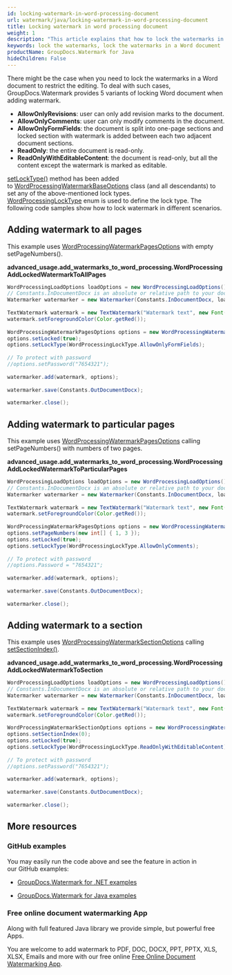 ```yaml
---
id: locking-watermark-in-word-processing-document
url: watermark/java/locking-watermark-in-word-processing-document
title: Locking watermark in word processing document
weight: 1
description: "This article explains that how to lock the watermarks in a Word document to restrict the editing in Java."
keywords: lock the watermarks, lock the watermarks in a Word document
productName: GroupDocs.Watermark for Java
hideChildren: False
---
```

There might be the case when you need to lock the watermarks in a Word document to restrict the editing. To deal with such cases, GroupDocs.Watermark provides 5 variants of locking Word document when adding watermark.

*   **AllowOnlyRevisions**: user can only add revision marks to the document.
*   **AllowOnlyComments**: user can only modify comments in the document.
*   **AllowOnlyFormFields**: the document is split into one-page sections and locked section with watermark is added between each two adjacent document sections.
*   **ReadOnly**: the entire document is read-only.
*   **ReadOnlyWithEditableContent**: the document is read-only, but all the content except the watermark is marked as editable.

[setLockType()](https://reference.groupdocs.com/watermark/java/com.groupdocs.watermark.options/WordProcessingWatermarkBaseOptions#setLockType(int)) method has been added to [WordProcessingWatermarkBaseOptions](https://reference.groupdocs.com/watermark/java/com.groupdocs.watermark.options/WordProcessingWatermarkBaseOptions) class (and all descendants) to set any of the above-mentioned lock types. [WordProcessingLockType](https://reference.groupdocs.com/watermark/java/com.groupdocs.watermark.options/WordProcessingLockType) enum is used to define the lock type. The following code samples show how to lock watermark in different scenarios.

## Adding watermark to all pages

This example uses [WordProcessingWatermarkPagesOptions](https://reference.groupdocs.com/watermark/java/com.groupdocs.watermark.options/WordProcessingWatermarkPagesOptions) with empty setPageNumbers().

**advanced\_usage.add\_watermarks\_to\_word\_processing.WordProcessingAddLockedWatermarkToAllPages**

```java
WordProcessingLoadOptions loadOptions = new WordProcessingLoadOptions();                                   
// Constants.InDocumentDocx is an absolute or relative path to your document. Ex: "C:\\Docs\\document.docx"
Watermarker watermarker = new Watermarker(Constants.InDocumentDocx, loadOptions);                          
                                                                                                           
TextWatermark watermark = new TextWatermark("Watermark text", new Font("Arial", 19));                      
watermark.setForegroundColor(Color.getRed());                                                              
                                                                                                           
WordProcessingWatermarkPagesOptions options = new WordProcessingWatermarkPagesOptions();                   
options.setLocked(true);                                                                                   
options.setLockType(WordProcessingLockType.AllowOnlyFormFields);                                           
                                                                                                           
// To protect with password                                                                                
//options.setPassword("7654321");                                                                          
                                                                                                           
watermarker.add(watermark, options);                                                                       
                                                                                                           
watermarker.save(Constants.OutDocumentDocx);                                                               
                                                                                                           
watermarker.close();                                                                                       
```

## Adding watermark to particular pages

This example uses [WordProcessingWatermarkPagesOptions](https://reference.groupdocs.com/watermark/java/com.groupdocs.watermark.options/WordProcessingWatermarkPagesOptions) calling setPageNumbers() with numbers of two pages.

**advanced\_usage.add\_watermarks\_to\_word\_processing.WordProcessingAddLockedWatermarkToParticularPages**

```java
WordProcessingLoadOptions loadOptions = new WordProcessingLoadOptions();                                   
// Constants.InDocumentDocx is an absolute or relative path to your document. Ex: "C:\\Docs\\document.docx"
Watermarker watermarker = new Watermarker(Constants.InDocumentDocx, loadOptions);                          
                                                                                                           
TextWatermark watermark = new TextWatermark("Watermark text", new Font("Arial", 19));                      
watermark.setForegroundColor(Color.getRed());                                                              
                                                                                                           
WordProcessingWatermarkPagesOptions options = new WordProcessingWatermarkPagesOptions();                   
options.setPageNumbers(new int[] { 1, 3 });                                                                
options.setLocked(true);                                                                                   
options.setLockType(WordProcessingLockType.AllowOnlyComments);                                             
                                                                                                           
// To protect with password                                                                                
//options.Password = "7654321";                                                                            
                                                                                                           
watermarker.add(watermark, options);                                                                       
                                                                                                           
watermarker.save(Constants.OutDocumentDocx);                                                               
                                                                                                           
watermarker.close();                                                                                       
```

## Adding watermark to a section

This example uses [WordProcessingWatermarkSectionOptions](https://reference.groupdocs.com/watermark/java/com.groupdocs.watermark.options/WordProcessingWatermarkSectionOptions) calling [setSectionIndex()](https://reference.groupdocs.com/watermark/java/com.groupdocs.watermark.options/WordProcessingWatermarkSectionOptions#setSectionIndex(int)).

**advanced\_usage.add\_watermarks\_to\_word\_processing.WordProcessingAddLockedWatermarkToSection**

```java
WordProcessingLoadOptions loadOptions = new WordProcessingLoadOptions();                                   
// Constants.InDocumentDocx is an absolute or relative path to your document. Ex: "C:\\Docs\\document.docx"
Watermarker watermarker = new Watermarker(Constants.InDocumentDocx, loadOptions);                          
                                                                                                           
TextWatermark watermark = new TextWatermark("Watermark text", new Font("Arial", 19));                      
watermark.setForegroundColor(Color.getRed());                                                              
                                                                                                           
WordProcessingWatermarkSectionOptions options = new WordProcessingWatermarkSectionOptions();               
options.setSectionIndex(0);                                                                                
options.setLocked(true);                                                                                   
options.setLockType(WordProcessingLockType.ReadOnlyWithEditableContent);                                   
                                                                                                           
// To protect with password                                                                                
//options.setPassword("7654321");                                                                          
                                                                                                           
watermarker.add(watermark, options);                                                                       
                                                                                                           
watermarker.save(Constants.OutDocumentDocx);                                                               
                                                                                                           
watermarker.close();                                                                                       
```

## More resources

### GitHub examples

You may easily run the code above and see the feature in action in our GitHub examples:

*   [GroupDocs.Watermark for .NET examples](https://github.com/groupdocs-watermark/GroupDocs.Watermark-for-.NET)
    
*   [GroupDocs.Watermark for Java examples](https://github.com/groupdocs-watermark/GroupDocs.Watermark-for-Java)
    

### Free online document watermarking App

Along with full featured Java library we provide simple, but powerful free Apps.

You are welcome to add watermark to PDF, DOC, DOCX, PPT, PPTX, XLS, XLSX, Emails and more with our free online [Free Online Document Watermarking App](https://products.groupdocs.app/watermark).
